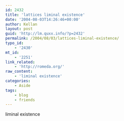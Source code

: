 ```yaml
---
id: 2432
title: 'lattices liminal existence'
date: '2004-08-03T14:26:46+00:00'
author: Kellan
layout: post
guid: 'http://lm.quxx.info/?p=2432'
permalink: /2004/08/03/lattices-liminal-existence/
typo_id:
    - '2430'
mt_id:
    - '2251'
link_related:
    - 'http://romeda.org/'
raw_content:
    - 'liminal existence'
categories:
    - Aside
tags:
    - blog
    - friends
---
```


liminal existence
